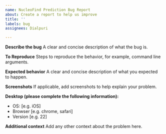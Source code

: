 ```yaml
---
name: NucleoFind Prediction Bug Report
about: Create a report to help us improve
title: ''
labels: bug
assignees: Dialpuri

---
```


**Describe the bug**
A clear and concise description of what the bug is.

**To Reproduce**
Steps to reproduce the behavior, for example, command line arguments.

**Expected behavior**
A clear and concise description of what you expected to happen.

**Screenshots**
If applicable, add screenshots to help explain your problem.

**Desktop (please complete the following information):**
 - OS: [e.g. iOS]
 - Browser [e.g. chrome, safari]
 - Version [e.g. 22]

**Additional context**
Add any other context about the problem here.
